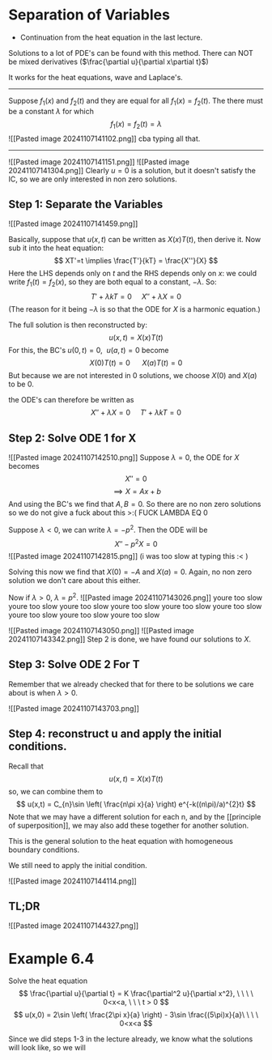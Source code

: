 
# Separation of Variables

- Continuation from the heat equation in the last lecture.

Solutions to a lot of PDE's can be found with this method.
There can NOT be mixed derivatives ($\frac{\partial u}{\partial x\partial t}$)

It works for the heat equations, wave and Laplace's.

---

Suppose $f_{1}(x)$ and $f_{2}(t)$ and they are equal for all $f_{1}(x) =f_{2}(t)$. The there must be a constant $\lambda$ for which $$
f_{1}(x) = f_{2}(t) = \lambda
$$
![[Pasted image 20241107141102.png]]
cba typing all that.

---
![[Pasted image 20241107141151.png]]
![[Pasted image 20241107141304.png]]
Clearly $u=0$ is a solution, but it doesn't satisfy the IC, so we are only interested in non zero solutions.

## Step 1: Separate the Variables
![[Pasted image 20241107141459.png]]

Basically, suppose that $u(x,t)$ can be written as $X(x)T(t)$, then derive it. Now sub it into the heat equation: $$
XT'=t \implies \frac{T'}{kT} = \frac{X''}{X}
$$
Here the LHS depends only on $t$ and the RHS depends only on $x$: we could write $f_{1}(t)=f_{2}(x)$, so they are both equal to a constant, $-\lambda$. So: $$
T' + \lambda kT = 0 \ \ \ \ \ X'' + \lambda X = 0
$$
(The reason for it being $-\lambda$ is so that the ODE for $X$ is a harmonic equation.)

The full solution is then reconstructed by:
$$
u(x,t) = X(x)T(t)
$$
For this, the BC's $u(0,t)=0, \ \ u(a,t) = 0$ become $$
X(0)T(t)=0 \ \ \ \ \ \ X(a)T(t)=0
$$
But because we are not interested in 0 solutions, we choose $X(0)$ and $X(a)$ to be 0.

the ODE's can therefore be written as $$
X'' + \lambda X = 0 \ \ \ \ \  T' + \lambda kT = 0
$$
## Step 2: Solve ODE 1 for X

![[Pasted image 20241107142510.png]]
Suppose $\lambda = 0$, the ODE for $X$ becomes $$
X''=0
$$
$$
\implies X = Ax + b
$$
And using the BC's we find that $A,B = 0$. So there are no non zero solutions so we do not give a fuck about this >:( FUCK LAMBDA EQ 0

Suppose $\lambda <0$, we can write $\lambda = -p^{2}$. Then the ODE will be $$
X'' - p^{2}X = 0
$$
![[Pasted image 20241107142815.png]]
(i was too slow at typing this :< )

Solving this now we find that $X(0)= -A$ and $X(a) = 0$. Again, no non zero solution we don't care about this either.

Now if $\lambda > 0$, $\lambda = p^{2}$.
![[Pasted image 20241107143026.png]]
youre too slow youre too slow youre too slow youre too slow youre too slow youre too slow youre too slow youre too slow youre too slow

![[Pasted image 20241107143050.png]]
![[Pasted image 20241107143342.png]]
Step 2 is done, we have found our solutions to $X$.

## Step 3: Solve ODE 2 For T

Remember that we already checked that for there to be solutions we care about is when $\lambda >0$.

![[Pasted image 20241107143703.png]]

## Step 4: reconstruct u and apply the initial conditions.

Recall that $$
u(x,t) = X(x)T(t)
$$
so, we can combine them to $$
u(x,t) = C_{n}\sin \left( \frac{n\pi x}{a} \right) e^{-k((n\pi)/a)^{2}t}
$$
Note that we may have a different solution for each n, and by the [[principle of superposition]], we may also add these together for another solution.

This is the general solution to the heat equation with homogeneous boundary conditions.

We still need to apply the initial condition.

![[Pasted image 20241107144114.png]]

## TL;DR

![[Pasted image 20241107144327.png]]


# Example 6.4

Solve the heat equation $$
\frac{\partial u}{\partial t} = K \frac{\partial^2 u}{\partial x^2}, \  \ \ \ 0<x<a, \ \ \ t > 0
$$
$$
u(x,0) = 2\sin \left( \frac{2\pi x}{a} \right) - 3\sin \frac{(5\pi)x}{a}\ \ \ \ 0<x<a
$$

Since we did steps 1-3 in the lecture already, we know what the solutions will look like, so we will 